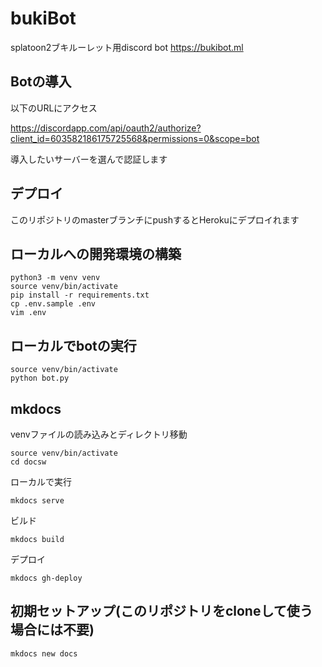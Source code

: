 # bukiBot
splatoon2ブキルーレット用discord bot
https://bukibot.ml

## Botの導入
以下のURLにアクセス

https://discordapp.com/api/oauth2/authorize?client_id=603582186175725568&permissions=0&scope=bot

導入したいサーバーを選んで認証します

## デプロイ
このリポジトリのmasterブランチにpushするとHerokuにデプロイれます

## ローカルへの開発環境の構築

```
python3 -m venv venv
source venv/bin/activate
pip install -r requirements.txt
cp .env.sample .env
vim .env
```

## ローカルでbotの実行

```
source venv/bin/activate
python bot.py
```

## mkdocs
venvファイルの読み込みとディレクトリ移動
```
source venv/bin/activate
cd docsw
```

ローカルで実行
```
mkdocs serve
```

ビルド
```
mkdocs build
```

デプロイ
```
mkdocs gh-deploy
```

## 初期セットアップ(このリポジトリをcloneして使う場合には不要)
```
mkdocs new docs
```
